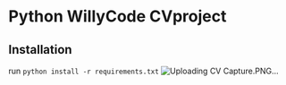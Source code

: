 # Python WillyCode CVproject

## Installation
run `python install -r requirements.txt`
![Uploading CV Capture.PNG…]()
